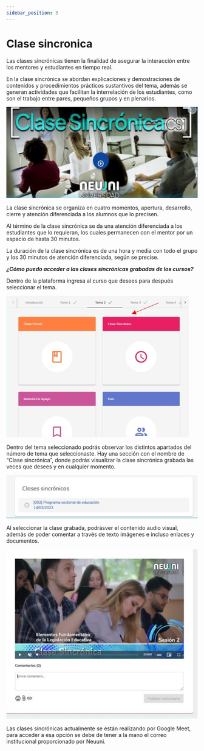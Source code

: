```yaml
---
sidebar_position: 3
---
```


# Clase sincronica

Las clases sincrónicas tienen la finalidad de asegurar la interacción entre los mentores y estudiantes 
en tiempo real.

En la clase sincrónica se abordan explicaciones y demostraciones de contenidos y procedimientos 
prácticos sustantivos del tema, además se generan actividades que facilitan la interrelación de los 
estudiantes, como son el trabajo entre pares, pequeños grupos y en plenarios.

![Sincro](./img/csincr1.jpg)

La clase sincrónica se organiza en cuatro momentos, apertura, desarrollo, cierre y atención diferenciada a los alumnos que lo precisen.

Al término de la clase sincrónica se da una atención diferenciada a los estudiantes que lo requieran, los cuales permanecen con el mentor por un espacio de hasta 30 minutos.

La duración de la clase sincrónica es de una hora y media con todo el grupo y los 30 minutos de  atención diferenciada, según se precise.


***¿Cómo puedo acceder a las clases sincrónicas grabadas de los cursos?***

Dentro de la plataforma ingresa al curso que desees para después seleccionar el tema.

![Sincro](./img/csincr2.jpg)

Dentro del tema seleccionado podrás observar los distintos apartados del número de tema que seleccionaste. Hay una sección con el nombre de “Clase sincrónica”, donde podrás visualizar la clase sincrónica grabada las veces que desees y en cualquier momento.

![Sincro](./img/csincr3.jpg)

Al seleccionar la clase grabada, podrásver el contenido audio visual, además de poder comentar a través de texto imágenes e incluso enlaces y documentos.

![Sincro](./img/csincr4.jpg)

Las clases sincrónicas actualmente se están realizando por Google Meet, para acceder a esa opción 
se debe de tener a la mano el correo institucional proporcionado por Neuuni.
